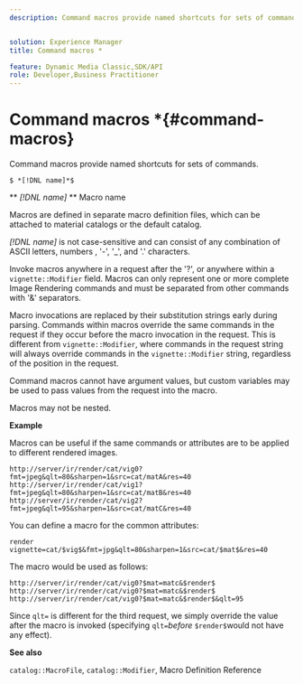 ```yaml
---
description: Command macros provide named shortcuts for sets of commands.


solution: Experience Manager
title: Command macros *

feature: Dynamic Media Classic,SDK/API
role: Developer,Business Practitioner
---
```


# Command macros *{#command-macros}

Command macros provide named shortcuts for sets of commands.

 `$ *[!DNL name]*$`

** *[!DNL name]* ** Macro name

Macros are defined in separate macro definition files, which can be attached to material catalogs or the default catalog.

*[!DNL name]* is not case-sensitive and can consist of any combination of ASCII letters, numbers , '-', '_', and '.' characters.

Invoke macros anywhere in a request after the '?', or anywhere within a `vignette::Modifier` field. Macros can only represent one or more complete Image Rendering commands and must be separated from other commands with '&' separators.

Macro invocations are replaced by their substitution strings early during parsing. Commands within macros override the same commands in the request if they occur before the macro invocation in the request. This is different from `vignette::Modifier`, where commands in the request string will always override commands in the `vignette::Modifier` string, regardless of the position in the request.

Command macros cannot have argument values, but custom variables may be used to pass values from the request into the macro.

Macros may not be nested.

**Example**

Macros can be useful if the same commands or attributes are to be applied to different rendered images.

`http://server/ir/render/cat/vig0?fmt=jpeg&qlt=80&sharpen=1&src=cat/matA&res=40 http://server/ir/render/cat/vig1?fmt=jpeg&qlt=80&sharpen=1&src=cat/matB&res=40 http://server/ir/render/cat/vig2?fmt=jpeg&qlt=95&sharpen=1&src=cat/matC&res=40`

You can define a macro for the common attributes:

`render vignette=cat/$vig$&fmt=jpg&qlt=80&sharpen=1&src=cat/$mat$&res=40`

The macro would be used as follows:

`http://server/ir/render/cat/vig0?$mat=matc&$render$ http://server/ir/render/cat/vig0?$mat=matc&$render$ http://server/ir/render/cat/vig0?$mat=matc&$render$&qlt=95`

Since `qlt=` is different for the third request, we simply override the value after the macro is invoked (specifying `qlt=`*before* `$render$`would not have any effect).

**See also**

`catalog::MacroFile`, `catalog::Modifier`, Macro Definition Reference

<!--<a id="section_297B7FCB285F4891AA76DF8393089931"></a>-->

